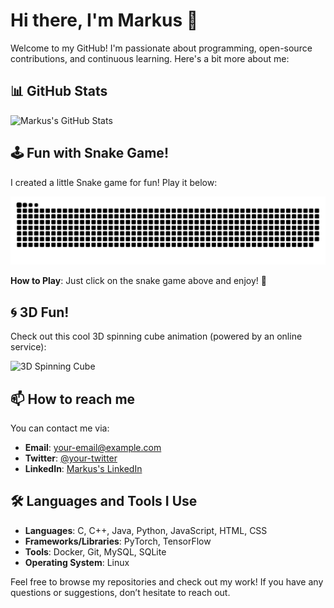 # Hi there, I'm Markus 👋

Welcome to my GitHub! I'm passionate about programming, open-source contributions, and continuous learning. Here's a bit more about me:

## 📊 GitHub Stats

![Markus's GitHub Stats](https://github-readme-stats.vercel.app/api?username=your-github-username&show_icons=true&hide_title=true&count_private=true&hide=prs&theme=radical)

## 🕹️ Fun with Snake Game!

I created a little Snake game for fun! Play it below:

[![Snake Game](https://raw.githubusercontent.com/Platane/snk/output/github-contribution-grid-snake.svg)](https://github.com/Platane/snk)

**How to Play**: Just click on the snake game above and enjoy! 🍏

## 🌀 3D Fun!

Check out this cool 3D spinning cube animation (powered by an online service):

![3D Spinning Cube](https://raw.githubusercontent.com/your-username/your-repo/master/3d-cube-animation.gif)

## 📫 How to reach me

You can contact me via:

- **Email**: [your-email@example.com](mailto:your-email@example.com)
- **Twitter**: [@your-twitter](https://twitter.com/your-twitter)
- **LinkedIn**: [Markus's LinkedIn](https://www.linkedin.com/in/your-linkedin)

## 🛠️ Languages and Tools I Use

- **Languages**: C, C++, Java, Python, JavaScript, HTML, CSS
- **Frameworks/Libraries**: PyTorch, TensorFlow
- **Tools**: Docker, Git, MySQL, SQLite
- **Operating System**: Linux

Feel free to browse my repositories and check out my work! If you have any questions or suggestions, don’t hesitate to reach out.
